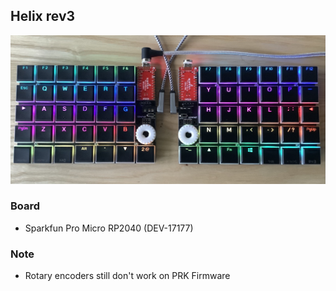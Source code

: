 ## Helix rev3

![](helix_rev3.jpg)

### Board

- Sparkfun Pro Micro RP2040 (DEV-17177)

### Note

- Rotary encoders still don't work on PRK Firmware

